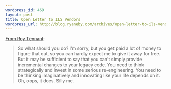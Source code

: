 ```yaml
--- 
wordpress_id: 469
layout: post
title: Open Letter to ILS Vendors
wordpress_url: http://blog.ryaneby.com/archives/open-letter-to-ils-vendors/
---
```

<a href="http://techessence.info/node/83">From Roy Tennant</a>:

<blockquote>So what should you do? I'm sorry, but you get paid a lot of money to figure that out, so you can hardly expect me to give it away for free. But it may be sufficient to say that you can't simply provide incremental changes to your legacy code. You need to think strategically and invest in some serious re-engineering. You need to be thinking imaginatively and innovating like your life depends on it. Oh, oops, it does. Silly me.</blockquote>

